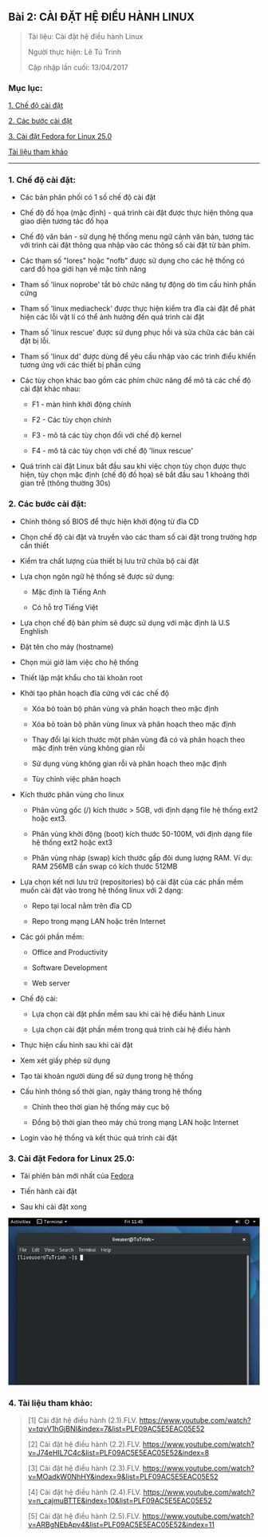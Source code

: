 ## Bài 2: CÀI ĐẶT HỆ ĐIỀU HÀNH LINUX

> Tài liệu: Cài đặt hệ điều hành Linux
>
> Người thực hiện: Lê Tú Trinh
>
> Cập nhập lần cuối: 13/04/2017

### Mục lục:

[1. Chế độ cài đặt](#1)

[2. Các bước cài đặt](#2)

[3. Cài đặt Fedora for Linux 25.0](#3)

[Tài liệu tham khảo](#4)

***

<a name="1"></a>
### 1. Chế độ cài đặt:

- Các bản phân phối có 1 số chế độ cài đặt

- Chế độ đồ họa (mặc định) - quá trình cài đặt được thực hiện thông qua giao diện tương tác đồ họa

- Chế độ văn bản - sử dụng hệ thống menu ngữ cảnh văn bản, tương tác với trình cài đặt thông qua nhập vào các thông số cài đặt từ bàn phím.

- Các tham số "lores" hoặc "nofb" được sử dụng cho các hệ thống có card đồ họa giới hạn về mặc tính năng

- Tham số 'linux noprobe' tắt bỏ chức năng tự động dò tìm cấu hình phần cứng

- Tham số 'linux mediacheck' được thực hiện kiểm tra đĩa cài đặt để phát hiện các lỗi vật lí có thể ảnh hưởng đến quá trình cài đặt

- Tham số 'linux rescue' được sử dụng phục hồi và sửa chữa các bản cài đặt bị lỗi.

- Tham số 'linux dd' được dùng để yêu cầu nhập vào các trình điểu khiển tương ứng với các thiết bị phần cứng

- Các tùy chọn khác bao gồm các phím chức năng để mô tả các chế độ cài đặt khác nhau:

	+ F1 - màn hình khởi động chính

	+ F2 - Các tùy chọn chính

	+ F3 - mô tả các tùy chọn đối với chế độ kernel

	+ F4 - mô tả các tùy chọn với chế độ 'linux rescue'

- Quá trình cài đặt Linux bắt đầu sau khi việc chọn tùy chọn được thực hiện, tùy chọn mặc định (chế độ đồ họa) sẽ bắt đầu sau 1 khoảng thời gian trễ (thông thường 30s)


<a name="2"></a>
### 2. Các bước cài đặt:

- Chỉnh thông số BIOS để thực hiện khởi động từ đĩa CD

- Chọn chế độ cài đặt và truyền vào các tham số cài đặt trong trường hợp cần thiết

- Kiểm tra chất lượng của thiết bị lưu trữ chứa bộ cài đặt

- Lựa chọn ngôn ngữ hệ thống sẽ được sử dụng:

	+ Mặc định là Tiếng Anh

	+ Có hỗ trợ Tiếng Việt

- Lựa chọn chế độ bàn phím sẽ được sử dụng với mặc định là U.S Enghlish

- Đặt tên cho máy (hostname)

- Chọn múi giờ làm việc cho hệ thống

- Thiết lập mật khẩu cho tài khoản root

- Khởi tạo phân hoạch đĩa cứng với các chế độ

	+ Xóa bỏ toàn bộ phân vùng và phân hoạch theo mặc định

	+ Xóa bỏ toàn bộ phân vùng linux và phân hoạch theo mặc định

	+ Thay đổi lại kích thước một phân vùng đã có và phân hoạch theo mặc định trên vùng không gian rỗi

	+ Sử dụng vùng không gian rỗi và phân hoạch theo mặc định

	+ Tùy chỉnh việc phân hoạch

- Kích thước phân vùng cho linux

	+ Phân vùng gốc (/) kích thước > 5GB, với định dạng file hệ thống ext2 hoặc ext3.

	+ Phân vùng khởi động (boot) kích thước 50-100M, với định dạng file hệ thống ext2 hoặc ext3

	+ Phân vùng nháp (swap) kích thước gấp đôi dung lượng RAM. Ví dụ: RAM 256MB cần swap có kích thước 512MB

- Lựa chọn kết nơi lưu trữ (repositories) bộ cài đặt của các phần mềm muốn cài đặt vào trong hệ thống linux với 2 dạng:

	+ Repo tại local nằm trên đĩa CD

	+ Repo trong mạng LAN hoặc trên Internet

- Các gói phần mềm:

	+ Office and Productivity

	+ Software Development

	+ Web server

- Chế độ cài:

	+ Lựa chọn cài đặt phần mềm sau khi cài hệ điểu hành Linux

	+ Lựa chọn cài đặt phần mềm trong quá trình cài hệ điều hành

- Thực hiện cấu hình sau khi cài đặt

- Xem xét giấy phép sử dụng

- Tạo tài khoản người dùng để sử dụng trong hệ thống

- Cấu hình thông số thời gian, ngày tháng trong hệ thống

	+ Chỉnh theo thời gian hệ thống máy cục bộ

	+ Đồng bộ thời gian theo máy chủ trong mạng LAN hoặc Internet

- Login vào hệ thống và kết thúc quá trình cài đặt

<a name="3"></a>
### 3. Cài đặt Fedora for Linux 25.0:

- Tải phiên bản mới nhất của [Fedora](http://taimienphi.vn/download-fedora-for-linux-8898)

- Tiến hành cài đặt 

- Sau khi cài đặt xong

![1](https://github.com/TrinhTu/web_developer/blob/master/Task29_Linux_Course_01/B%C3%A0i%202_%20C%C3%A0i%20%C4%91%E1%BA%B7t%20h%E1%BB%87%20%C4%91i%E1%BB%81u%20h%C3%A0nh%20Linux/1.png)

<a name="4"></a>
### 4. Tài liệu tham khảo:

> [1] Cài đặt hệ điều hành (2.1).FLV. https://www.youtube.com/watch?v=tqvV1hGjBNI&index=7&list=PLF09AC5E5EAC05E52
>
> [2] Cài đặt hệ điều hành (2.2).FLV. https://www.youtube.com/watch?v=J74eHIL7C4c&list=PLF09AC5E5EAC05E52&index=8
>
> [3]  Cài đặt hệ điều hành (2.3).FLV. https://www.youtube.com/watch?v=MOadkW0NhHY&index=9&list=PLF09AC5E5EAC05E52
>
> [4]  Cài đặt hệ điều hành (2.4).FLV. https://www.youtube.com/watch?v=n_cajmuBTTE&index=10&list=PLF09AC5E5EAC05E52
>
> [5]  Cài đặt hệ điều hành (2.5).FLV. https://www.youtube.com/watch?v=ARBgNEbApv4&list=PLF09AC5E5EAC05E52&index=11